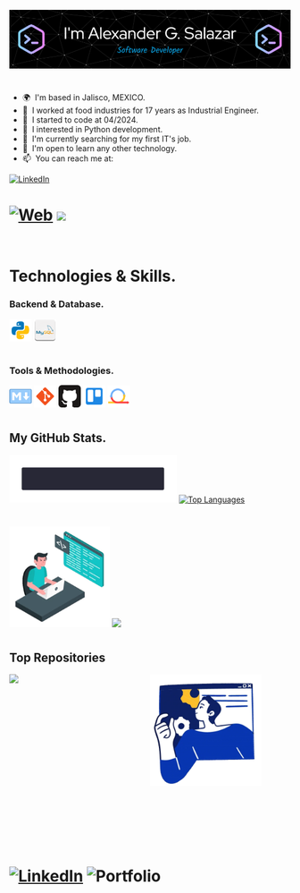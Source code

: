 ![Banner as Junior Developer](/assets/banner.png)
#
* 🌍  I'm based in Jalisco, MEXICO.
* 🍎  I worked at food industries for 17 years as Industrial Engineer.
* 💞️  I started to code at 04/2024.
* 👀  I interested in Python development.
* 🌱  I'm currently searching for my first IT's job.
* 📘  I'm open to learn any other technology.
* 📫  You can reach me at:

[![LinkedIn](https://img.shields.io/badge/LinkedIn__-Alejandro_García_Salazar-0077B5?style=for-the-badge&logo=linkedin&logoColor=white&labelColor=101010)](https://www.linkedin.com/in/crohum)
# [![Web](https://img.shields.io/badge/Portfolio-Crohum_Dev-14a1f0?style=for-the-badge&logo=dev.to&logoColor=white&labelColor=101010)]('') [![](https://img.shields.io/badge/@_Mail-crohum@hotmail.com-1877F2?style=for-the-badge&logo=Mail&logoColor=white&labelColor=101010)]('')
</br>

## 
# <b>Technologies & Skills.</b>

### Backend & Database.
<img src="/assets/technologies/python.png" alt="Python" width="40"/> <img src="/assets/technologies/mysql.png" alt="MySql" width="40"/>

#
### Tools & Methodologies.
<img src="/assets/technologies/markdown.png" alt="Markdown" width="40"/> <img src="/assets/technologies/git.png" alt="Git" width="40"/> <img src="/assets/technologies/github.png" alt="GitHub" width="40"/> <img src="/assets/technologies/trello.png" alt="Trello" width="40"/> <img src="/assets/technologies/agile-lean.png" alt="Agile-Lean" width="40"/>

#
# 
## <b>My GitHub Stats.</b>

<img src="/assets/hello_world.webp" alt="hello world" width="300"/> 
<a href="https://github.com/crohum" align="right"><img src="https://github-readme-stats.vercel.app/api/top-langs/?username=crohum&langs_count=10&title_color=0891b2&text_color=ffffff&icon_color=0891b2&bg_color=1c1917&hide_border=true&locale=en&custom_title=Top%20%Languages" alt="Top Languages" /></a>

#
<img src="/assets/coding.webp" alt="Coding" width="180"/> <a href="http://www.github.com/crohum"><img src="https://github-readme-streak-stats.herokuapp.com/?user=crohum&stroke=ffffff&background=1c1917&ring=0891b2&fire=0891b2&currStreakNum=ffffff&currStreakLabel=0891b2&sideNums=ffffff&sideLabels=ffffff&dates=ffffff&hide_border=true" /></a>

#
#
## <b>Top Repositories</b>
<img src="/assets/skills.webp" alt="Skills" width="200"/>[<img align="left" width="50%" src="https://github-readme-stats.vercel.app/api/pin/?username=crohum&repo=portfolio_web&title_color=0891b2&text_color=ffffff&icon_color=0891b2&bg_color=1c1917&hide_border=true&locale=en" /></a></div><br /><br /><br /><br /><br /><br /><br /> ](https://github.com/crohum/portfolio_web)

#
#
# [![LinkedIn](https://img.shields.io/badge/linkedin-%230077B5.svg?style=for-the-badge&logo=linkedin&logoColor=white)](https://www.linkedin.com/in/crohum/) ![Portfolio](https://img.shields.io/badge/Portfolio-%23000000.svg?style=for-the-badge&logo=firefox&logoColor=#FF7139)
